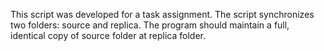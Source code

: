 This script was developed for a task assignment. The script synchronizes two folders: source and replica. The
program should maintain a full, identical copy of source folder at replica folder.
